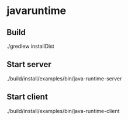 # javaruntime

## Build

./gredlew installDist

## Start server

./build/install/examples/bin/java-runtime-server

## Start client

./build/install/examples/bin/java-runtime-client
